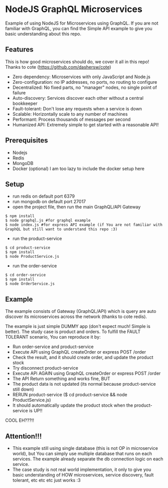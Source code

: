 # NodeJS GraphQL Microservices

Example of using NodeJS for Microservices using GraphQL. If you are not familiar with GraphQL, you can find the Simple API example to give you basic understanding about this repo.

## Features

This is how good microservices should do, we cover it all in this repo! Thanks to cote (https://github.com/dashersw/cote)

- Zero dependency: Microservices with only JavaScript and Node.js
- Zero-configuration: no IP addresses, no ports, no routing to configure
- Decentralized: No fixed parts, no "manager" nodes, no single point of failure
- Auto-discovery: Services discover each other without a central bookkeeper
- Fault-tolerant: Don't lose any requests when a service is down
- Scalable: Horizontally scale to any number of machines
- Performant: Process thousands of messages per second
- Humanized API: Extremely simple to get started with a reasonable API!

## Prerequisites

- Nodejs
- Redis 
- MongoDB
- Docker (optional) I am too lazy to include the docker setup here

## Setup

- run redis on default port 6379
- run mongodb on default port 27017
- open the project file, then run the main GraphQL/API Gateway
```
$ npm install
$ node graphql.js #for graphql example
$ node index.js #for express API example (if You are not familiar with GraphQL but still want to understand this repo :3)
```
- run the product-service
```
$ cd product-service
$ npm install
$ node ProductService.js
```
- run the order-service
```
$ cd order-service
$ npm install
$ node OrderService.js
```

## Example

The example consists of Gateway (GraphQL/API) which is query are auto discover its microservices across the network (thanks to cote redis). 

The example is just simple DUMMY app (don't expect much! Simple is better). The study case is product and orders. To fulfill the FAULT TOLERANT scenario, You can reproduce it by:

- Run order-service and product-service
- Execute API using GraphQL createOrder or express POST /order
- Check the result, and it should create order, and update the product stock
- Try disconnect product-service
- Execute APi AGAIN using GraphQL createOrder or express POST /order
- The API Return something and works fine, BUT
- The product data is not updated (its normal because product-service still down)
- RERUN product-service ($ cd product-service && node ProductService.js)
- It should automatically update the product stock when the product-service is UP!! 

COOL EH???!!

## Attention!!!

- This example still using single database (this is not OP in microservice world), but You can simply use multiple database that runs on each services. The example already separate the db connection logic on each service.
- The case study is not real world implementation, it only to give you basic understanding of HOW microservices, service discovery, fault tolerant, etc etc etc just works :3
